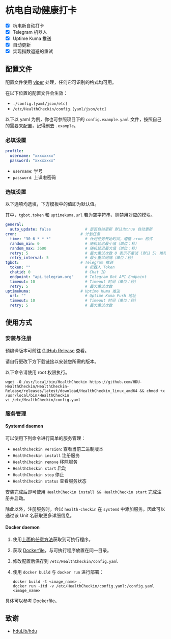 # 杭电自动健康打卡

- [x] 杭电新自动打卡
- [x] Telegram 机器人
- [x] Uptime Kuma 推送
- [x] 自动更新
- [x] 实现指数退避的重试

## 配置文件

配置文件使用 [viper](https://github.com/spf13/viper) 处理，任何它可识别的格式均可用。

在以下位置的配置文件会生效：

- `./config.[yaml/json/etc]`
- `/etc/HealthCheckin/config.[yaml/json/etc]`

以下以 yaml 为例，你也可参照项目下的 `config.example.yaml` 文件，按照自己的需要来配置，记得删去 `.example`。

### 必填设置

```yaml
profile:
  username: "xxxxxxxx"
  password: "xxxxxxxx"
```

- `username`: 学号
- `password`: 上课啦密码

### 选填设置

以下选项均选填，下方模板中的值即为默认值。

其中，`tgbot.token` 和 `uptimekuma.url` 若为空字符串，则禁用对应的模块。

```yaml
general:
  auto_update: false               # 是否自动更新 默认为true 自动更新
cron:                            # 计划任务
  time: "30 6 * * *"               # 计划任务开始时间，遵循 cron 格式
  random_min: 0                    # 随机延迟最小值（单位：秒）
  random_max: 3600                 # 随机延迟最大值（单位：秒）
  retry: 5                         # 最大重试次数 0 表示不重试 (默认 5) 推荐小于8
  retry_interval: 5                # 最小重试间隔（单位：秒）
tgbot:                           # Telegram 推送
  token: ""                        # 机器人 Token
  chatid: 0                        # Chat ID
  endpoint: "api.telegram.org"     # Telegram Bot API Endpoint
  timeout: 10                      # Timeout 时间（单位：秒）
  retry: 5                         # 最大重试次数
uptimekuma:                      # Uptime Kuma 推送
  url: ""                          # Uptime Kuma Push 地址
  timeout: 10                      # Timeout 时间（单位：秒）
  retry: 5                         # 最大重试次数
```

## 使用方式

### 安装与注册

预编译版本可前往 [GitHub Release](https://github.com/HDU-HealthCheckin/HealthCheckin-Release/releases/latest) 查看。

请自行更改下方下载链接以安装您所需的版本。

以下命令请使用 root 权限执行。

```shell
wget -O /usr/local/bin/HealthCheckin https://github.com/HDU-HealthCheckin/HealthCheckin-Release/releases/latest/download/HealthCheckin_linux_amd64 && chmod +x /usr/local/bin/HealthCheckin
vi /etc/HealthCheckin/config.yaml
```

### 服务管理

#### Systemd daemon

可以使用下列命令进行简单的服务管理：

- `HealthCheckin version`: 查看当前二进制版本
- `HealthCheckin install` 注册服务
- `HealthCheckin remove` 移除服务
- `HealthCheckin start` 启动
- `HealthCheckin stop` 停止
- `HealthCheckin status` 查看服务状态

安装完成后即可使用 `HealthCheckin install && HealthCheckin start` 完成注册并启动。

除此以外，注册服务时，会以 `health-checkin` 在 `systemd` 中添加服务。因此可以通过该 Unit 名获取更多详细信息。

#### Docker daemon

1. 使用[上面的任意方法](#安装与注册)获取到可执行程序。

2. 获取 [Dockerfile](https://raw.githubusercontent.com/HDU-HealthCheckin/HealthCheckin-Release/master/Dockerfile)，与可执行程序放置在同一目录。

3. 修改配置后保存到 `/etc/HealthCheckin/config.yaml`

4. 使用 `docker build` 与 `docker run` 进行部署：

    ```shell
    docker build -t <image_name> .
    docker run -itd -v /etc/HealthCheckin/config.yaml:/config.yaml <image_name>
    ```

具体可以参考 Dockerfile。

## 致谢

- [hduLib/hdu](https://github.com/hduLib/hdu)
